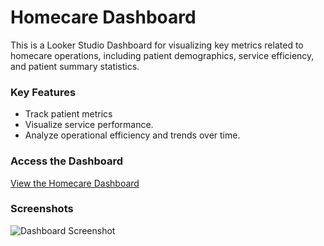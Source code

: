 # Homecare Dashboard

This is a Looker Studio Dashboard for visualizing key metrics related to homecare operations, including patient demographics, service efficiency, and patient summary statistics.
### Key Features
- Track patient metrics
- Visualize service performance.
- Analyze operational efficiency and trends over time.

### Access the Dashboard
[View the Homecare Dashboard](https://lookerstudio.google.com/s/tzmBdYkloJg)

### Screenshots
![Dashboard Screenshot](path/to/your/screenshot.png)

